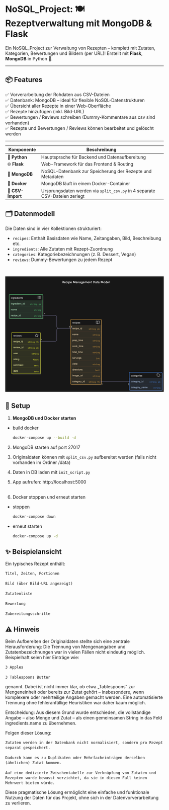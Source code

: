 # NoSQL_Project: 🍽️ Rezeptverwaltung mit MongoDB & Flask

Ein NoSQL_Project zur Verwaltung von Rezepten – komplett mit Zutaten, Kategorien, Bewertungen und Bildern (per URL)! Erstellt mit **Flask**, **MongoDB** in Python 🐍.

---

## 📦 Features

✅ Vorverarbeitung der Rohdaten aus CSV-Dateien  
✅ Datenbank: MongoDB – ideal für flexible NoSQL-Datenstrukturen  
✅ Übersicht aller Rezepte in einer Web-Oberfläche  
✅ Rezepte hinzufügen (inkl. Bild-URL)  
✅ Bewertungen / Reviews schreiben (Dummy-Kommentare aus csv sind vorhanden)  
✅ Rezepte und Bewertungen / Reviews können bearbeitet und gelöscht werden  

---

| Komponente         | Beschreibung                                                                 |
|--------------------|------------------------------------------------------------------------------|
| 🐍 **Python**       | Hauptsprache für Backend und Datenaufbereitung                              |
| 🌐 **Flask**        | Web-Framework für das Frontend & Routing                                     |
| 🍃 **MongoDB**      | NoSQL-Datenbank zur Speicherung der Rezepte und Metadaten                   |
| 🐳 **Docker**       | MongoDB läuft in einem Docker-Container  |
| 📄 **CSV-Import**   | Ursprungsdaten werden via `split_csv.py` in 4 separate CSV-Dateien zerlegt  |


## 🗂️ Datenmodell

Die Daten sind in vier Kollektionen strukturiert:

- `recipes`: Enthält Basisdaten wie Name, Zeitangaben, Bild, Beschreibung etc.
- `ingredients`: Alle Zutaten mit Rezept-Zuordnung
- `categories`: Kategoriebezeichnungen (z. B. Dessert, Vegan)
- `reviews`: Dummy-Bewertungen zu jedem Rezept
<br>

![screenshot](ERD.png)

## 🧪 Setup

1. **MongoDB und Docker starten**

- build docker

    ```bash
    docker-compose up --build -d

2. MongoDB starten auf port 27017
3. Originaldaten können mit `split_csv.py` aufbereitet werden (falls nicht vorhanden im Ordner /data)
4. Daten in DB laden mit `init_script.py`
5. App aufrufen: http://localhost:5000
<br><br>

6. Docker stoppen und erneut starten
- stoppen

   ```bash
   docker-compose down

- erneut starten

   ```bash
   docker-compose up -d

## ✨ Beispielansicht

Ein typisches Rezept enthält:

    Titel, Zeiten, Portionen

    Bild (über Bild-URL angezeigt)

    Zutatenliste

    Bewertung

    Zubereitungsschritte


## ⚠️ Hinweis

Beim Aufbereiten der Originaldaten stellte sich eine zentrale Herausforderung: Die Trennung von Mengenangaben und Zutatenbezeichnungen war in vielen Fällen nicht eindeutig möglich. Beispielhaft seien hier Einträge wie:

    3 Apples

    3 Tablespoons Butter

genannt. Dabei ist nicht immer klar, ob etwa „Tablespoons“ zur Mengeneinheit oder bereits zur Zutat gehört – insbesondere, wenn komplexere oder mehrteilige Angaben gemacht werden. Eine automatisierte Trennung ohne fehleranfällige Heuristiken war daher kaum möglich.

Entscheidung:
Aus diesem Grund wurde entschieden, die vollständige Angabe – also Menge und Zutat – als einen gemeinsamen String in das Feld ingredients.name zu übernehmen.

Folgen dieser Lösung:

    Zutaten werden in der Datenbank nicht normalisiert, sondern pro Rezept separat gespeichert.

    Dadurch kann es zu Duplikaten oder Mehrfacheinträgen derselben (ähnlichen) Zutat kommen.

    Auf eine dedizierte Zwischentabelle zur Verknüpfung von Zutaten und Rezepten wurde bewusst verzichtet, da sie in diesem Fall keinen Mehrwert bieten würde.

Diese pragmatische Lösung ermöglicht eine einfache und funktionale Nutzung der Daten für das Projekt, ohne sich in der Datenvorverarbeitung zu verlieren.

